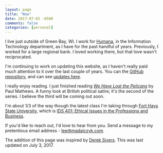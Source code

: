 ```yaml
---
layout: page
title: "Now"
date: 2017-07-03 -0500
comments: false
categories: [personal]
---
```


I live just outside of Green Bay, WI.  I work for [Humana][1], in the Information Technology department, as I have for the past handful of years.  Previously, I worked for a large regional bank.  I loved working there, but that love wasn't reciprocated.

I'm continuing to work on updating this website, as I haven't really paid much attention to it over the last couple of years.  You can the [GitHub repository][4], and can see [updates here][5].

I really enjoy reading.  I just finished reading [*We Have Lost the Pelicans*][6] by Paul Mathews.
A funny look at British political satire; it's the second of the series.  I believe the third will be coming out soon.

I'm about 1/3 of the way though the latest class I'm taking through [Fort Hays State University][2], which is
[IDS 401: Ethical Issues in the Professions and Business][5].

If you'd like to reach out, I'd love to hear from you.  Send a message to my pretentious email address - <lee@madajczyk.com>.

The addition of this page was inspired by [Derek Sivers][3].  This was last updated on July 3, 2017.

[1]: https://www.humana.com/
[2]: https://www.fhsu.edu/
[3]: http://sivers.org/now
[4]: https://github.com/madajczyk/madajczyk.com
[5]: https://github.com/madajczyk/madajczyk.com/commits/gh-pages
[6]: https://www.fhsu.edu/philosophy/course-descriptions/
[7]: https://www.amazon.com/Have-Lost-Pelicans-Paul-Mathews-ebook/dp/B01MU4IFYS
